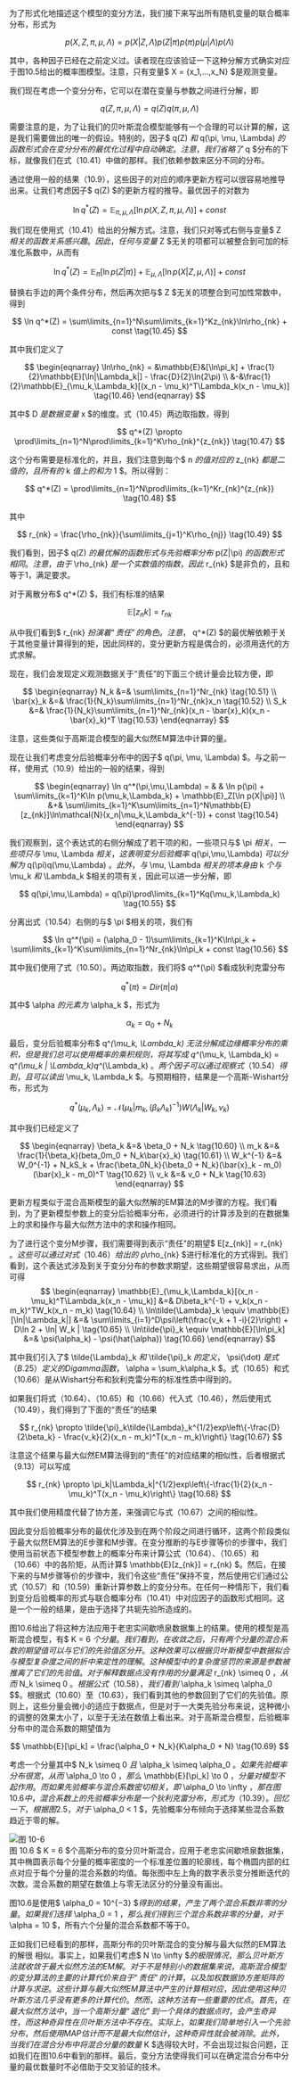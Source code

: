 为了形式化地描述这个模型的变分方法，我们接下来写出所有随机变量的联合概率分布，形式为    

$$
p(X,Z,\pi,\mu,\Lambda) = p(X|Z,\Lambda)p(Z|\pi)p(\pi)p(\mu|\Lambda)p(\Lambda) \tag{10.41}
$$

其中，各种因子已经在之前定义过。读者现在应该验证一下这种分解方式确实对应于图10.5给出的概率图模型。注意，只有变量$ X = \{x_1,...,x_N\} $是观测变量。    

我们现在考虑一个变分分布，它可以在潜在变量与参数之间进行分解，即    

$$
q(Z,\pi,\mu,\Lambda) = q(Z)q(\pi,\mu,\Lambda) \tag{10.42}
$$

需要注意的是，为了让我们的贝叶斯混合模型能够有一个合理的可以计算的解，这是我们需要做出的唯一的假设。特别的，因子$ q(Z) $和$ q(\pi, \mu, \Lambda) $的函数形式会在变分分布的最优化过程中自动确定。注意，我们省略了$ q $分布的下标，就像我们在式（10.41）中做的那样。我们依赖参数来区分不同的分布。      

通过使用一般的结果（10.9），这些因子的对应的顺序更新方程可以很容易地推导出来。让我们考虑因子$ q(Z) $的更新方程的推导。最优因子的对数为     

$$
\ln q^*(Z) = \mathbb{E}_{\pi,\mu,\Lambda}[\ln p(X,Z,\pi,\mu,\Lambda)] + const \tag{10.43}
$$

我们现在使用式（10.41）给出的分解方式。注意，我们只对等式右侧与变量$ Z $相关的函数关系感兴趣。因此，任何与变量$ Z $无关的项都可以被整合到可加的标准化系数中，从而有    

$$
\ln q^*(Z) = \mathbb{E}_\pi[\ln p(Z|\pi)] + \mathbb{E}_{\mu,\Lambda}[\ln p(X|Z, \mu, \Lambda)] + const \tag{10.44}
$$

替换右手边的两个条件分布，然后再次把与$ Z $无关的项整合到可加性常数中，得到     

$$
\ln q^*(Z) = \sum\limits_{n=1}^N\sum\limits_{k=1}^Kz_{nk}\ln\rho_{nk} + const \tag{10.45}
$$

其中我们定义了     

$$
\begin{eqnarray}
\ln\rho_{nk} = &\mathbb{E}&[\ln\pi_k] + \frac{1}{2}\mathbb{E}[\ln|\Lambda_k|] - \frac{D}{2}\ln(2\pi) \\
&-&\frac{1}{2}\mathbb{E}_{\mu_k,\Lambda_k}[(x_n - \mu_k)^T\Lambda_k(x_n - \mu_k)] \tag{10.46}
\end{eqnarray}
$$

其中$ D $是数据变量$ x $的维度。式（10.45）两边取指数，得到     

$$
q^*(Z) \propto \prod\limits_{n=1}^N\prod\limits_{k=1}^K\rho_{nk}^{z_{nk}} \tag{10.47}
$$

这个分布需要是标准化的，并且，我们注意到每个$ n $的值对应的$ z_{nk} $都是二值的，且所有的$ k $值上的和为$ 1 $。所以得到：

$$
q^*(Z) = \prod\limits_{n=1}^N\prod\limits_{k=1}^Kr_{nk}^{z_{nk}} \tag{10.48}
$$

其中     

$$
r_{nk} = \frac{\rho_{nk}}{\sum\limits_{j=1}^K\rho_{nj}} \tag{10.49}
$$

我们看到，因子$ q(Z) $的最优解的函数形式与先验概率分布$ p(Z|\pi) $的函数形式相同。注意，由于$ \rho_{nk} $是一个实数值的指数，因此$ r_{nk} $是非负的，且和等于1，满足要求。     

对于离散分布$ q^*(Z) $，我们有标准的结果     

$$
\mathbb{E}[z_nk] = r_{nk} \tag{10.50}
$$

从中我们看到$ r_{nk} $扮演着“责任”的角色。注意，$ q^*(Z) $的最优解依赖于关于其他变量计算得到的矩，因此同样的，变分更新方程是偶合的，必须用迭代的方式求解。    

现在，我们会发现定义观测数据关于“责任”的下面三个统计量会比较方便，即     

$$
\begin{eqnarray}
N_k &=& \sum\limits_{n=1}^Nr_{nk} \tag{10.51} \\
\bar{x}_k &=& \frac{1}{N_k}\sum\limits_{n=1}^Nr_{nk}x_n \tag{10.52} \\
S_k &=& \frac{1}{N_k}\sum\limits_{n=1}^Nr_{nk}(x_n - \bar{x}_k)(x_n -\bar{x}_k)^T \tag{10.53}
\end{eqnarray}
$$

注意，这些类似于高斯混合模型的最大似然EM算法中计算的量。      

现在让我们考虑变分后验概率分布中的因子$ q(\pi, \mu, \Lambda) $。与之前一样，使用式（10.9）给出的一般的结果，得到     

$$
\begin{eqnarray}
\ln q^*(\pi,\mu,\Lambda) = & & \ln p(\pi) + \sum\limits_{k=1}^K\ln p(\mu_k,\Lambda_k) + \mathbb{E}_Z[\ln p(X|\pi)] \\
&+& \sum\limits_{k=1}^K\sum\limits_{n=1}^N\mathbb{E}[z_{nk}]\ln\mathcal{N}(x_n|\mu_k,\Lambda_k^{-1}) + const \tag{10.54}
\end{eqnarray}
$$

我们观察到，这个表达式的右侧分解成了若干项的和，一些项只与$ \pi $相关，一些项只与$ \mu, \Lambda $相关，这表明变分后验概率$ q(\pi,\mu,\Lambda) $可以分解为$ q(\pi)q(\mu,\Lambda) $。此外，与$ \mu, \Lambda $相关的项本身由$ k $个与$ \mu_k $和$ \Lambda_k $相关的项有关，因此可以进一步分解，即     

$$
q(\pi,\mu,\Lambda) = q(\pi)\prod\limits_{k=1}^Kq(\mu_k,\Lambda_k) \tag{10.55}
$$

分离出式（10.54）右侧的与$ \pi $相关的项，我们有     

$$
\ln q^*(\pi) = (\alpha_0 - 1)\sum\limits_{k=1}^K\ln\pi_k + \sum\limits_{k=1}^K\sum\limits_{n=1}^Nr_{nk}\ln\pi_k + const \tag{10.56}
$$

其中我们使用了式（10.50）。两边取指数，我们将$ q^*(\pi) $看成狄利克雷分布    

$$
q^*(\pi) = Dir(\pi|\alpha) \tag{10.57}
$$

其中$ \alpha $的元素为$ \alpha_k $，形式为     

$$
\alpha_k = \alpha_0 + N_k \tag{10.58}
$$

最后，变分后验概率分布$ q^*(\mu_k, \Lambda_k) $无法分解成边缘概率分布的乘积，但是我们总可以使用概率的乘积规则，将其写成$ q^*(\mu_k, \Lambda_k) = q^*(\mu_k | \Lambda_k)q^*(\Lambda_k) $。两个因子可以通过观察式（10.54）得到，且可以读出$ \mu_k, \Lambda_k $。与预期相符，结果是一个高斯-Wishart分布，形式为      

$$
q^*(\mu_k,\Lambda_k) = \mathcal{N}(\mu_k|m_k,(\beta_k\Lambda_k)^{-1})W(\Lambda_k|W_k,v_k) \tag{10.59}
$$

其中我们已经定义了    

$$
\begin{eqnarray}
\beta_k &=& \beta_0 + N_k \tag{10.60} \\
m_k &=& \frac{1}{\beta_k}(beta_0m_0 + N_k\bar{x}_k) \tag{10.61} \\
W_k^{-1} &=& W_0^{-1} + N_kS_k + \frac{\beta_0N_k}{\beta_0 + N_k}(\bar{x}_k - m_0)(\bar{x}_k - m_0)^T \tag{10.62} \\
v_k &=& v_0 + N_k \tag{10.63}
\end{eqnarray}
$$

更新方程类似于混合高斯模型的最大似然解的EM算法的M步骤的方程。我们看到，为了更新模型参数上的变分后验概率分布，必须进行的计算涉及到的在数据集上的求和操作与最大似然方法中的求和操作相同。     

为了进行这个变分M步骤，我们需要得到表示“责任”的期望$ E[z_{nk}] = r_{nk} $。这些可以通过对式（10.46）给出的$ ρ\rho_{nk} $进行标准化的方式得到。我们看到，这个表达式涉及到关于变分分布的参数求期望，这些期望很容易求出，从而可得     
$$
\begin{eqnarray}
\mathbb{E}_{\mu_k,\Lambda_k}[(x_n - \mu_k)^T\Lambda_k(x_n - \mu_k)] &=& D\beta_k^{-1} + v_k(x_n - m_k)^TW_k(x_n - m_k) \tag{10.64} \\
\ln\tilde{\Lambda}_k \equiv \mathbb{E}[\ln|\Lambda_k|] &=& \sum\limits_{i=1}^D\psi\left(\frac{v_k + 1 -i}{2}\right) + D\ln 2 + \ln| W_k | \tag{10.65} \\
\ln\tilde{\pi}_k \equiv \mathbb{E}[\ln\pi_k] &=& \psi(\alpha_k) - \psi(\hat{\alpha}) \tag{10.66}
\end{eqnarray}
$$

其中我们引入了$ \tilde{\Lambda}_k $和$ \tilde{\pi}_k $的定义，$ \psi(\dot) $是式（B.25）定义的Digamma函数，$ \alpha = \sum_k\alpha_k $。式（10.65）和式（10.66）是从Wishart分布和狄利克雷分布的标准性质中得到的。     

如果我们将式（10.64）、（10.65）和（10.66）代入式（10.46），然后使用式（10.49），我们得到了下面的“责任”的结果     

$$
r_{nk} \propto \tilde{\pi}_k\tilde{\Lambda}_k^{1/2}exp\left\{-\frac{D}{2\beta_k} - \frac{v_k}{2}(x_n - m_k)^T(x_n - m_k)\right\} \tag{10.67}
$$

注意这个结果与最大似然EM算法得到的“责任”的对应结果的相似性，后者根据式（9.13）可以写成     

$$
r_{nk} \propto \pi_k|\Lambda_k|^{1/2}exp\left\{-\frac{1}{2}(x_n - \mu_k)^T(x_n - \mu_k)\right\} \tag{10.68}
$$

其中我们使用精度代替了协方差，来强调它与式（10.67）之间的相似性。     

因此变分后验概率分布的最优化涉及到在两个阶段之间进行循环，这两个阶段类似于最大似然EM算法的E步骤和M步骤。在变分推断的与E步骤等价的步骤中，我们使用当前状态下模型参数上的概率分布来计算公式（10.64）、（10.65）和（10.66）中的各阶矩，从而计算$ \mathbb{E}[z_{nk}] = r_{nk} $。然后，在接下来的与M步骤等价的步骤中，我们令这些“责任”保持不变，然后使用它们通过公式（10.57）和（10.59）重新计算参数上的变分分布。在任何一种情形下，我们看到变分后验概率的形式与联合概率分布（10.41）中对应因子的函数形式相同。这是一个一般的结果，是由于选择了共轭先验所造成的。    

图10.6给出了将这种方法应用于老忠实间歇喷泉数据集上的结果。使用的模型是高斯混合模型，有$ K = 6 $个分量。我们看到，在收敛之后，只有两个分量的混合系数的期望值可以与它们的先验值区分开。这种效果可以根据贝叶斯模型中数据拟合与模型复杂度之间的折中来定性的理解。这种模型中的复杂度惩罚的来源是参数被推离了它们的先验值。对于解释数据点没有作用的分量满足$ r_{nk} \simeq 0 $，从而$ N_k \simeq 0 $。根据公式（10.58），我们看到$ \alpha_k \simeq \alpha_0
$$。根据式（10.60）至（10.63），我们看到其他的参数回到了它们的先验值。原则上，这些分量会微小的适应于数据点，但是对于一大类先验分布来说，这种微小的调整的效果太小了，以至于无法在数值上看出来。对于高斯混合模型，后验概率分布中的混合系数的期望值为     

$$
\mathbb{E}[\pi_k] = \frac{\alpha_0 + N_k}{K\alpha_0 + N} \tag{10.69}
$$

考虑一个分量其中$ N_k \simeq 0 $且$ \alpha_k \simeq \alpha_0 $。如果先验概率分布很宽，从而$ \alpha_0 \to 0 $，那么$ \mathbb{E}[\pi_k] \to 0 $，分量对模型不起作用。而如果先验概率与混合系数密切相关，即$ \alpha_0 \to \infty $，那在图10.6中，混合系数上的先验概率分布是一个狄利克雷分布，形式为（10.39）。回忆一 下，根据图2.5，对于$ \alpha_0 < 1 $，先验概率分布倾向于选择某些混合系数趋近于零的解。     

![图 10-6](images/10_6.png)      
图 10.6 $ K = 6 $个高斯分布的变分贝叶斯混合，应用于老忠实间歇喷泉数据集，其中椭圆表示每个分量的概率密度的一个标准差位置的轮廓线，每个椭圆内部的红点对应于每个分量的混合系数的均值。每张图中左上角的数字表示变分推断迭代的次数。混合系数的期望在数值上与零无法区分的分量没有画出。    

图10.6是使用$ \alpha_0 = 10^{−3}
$$得到的结果，产生了两个混合系数非零的分量。如果我们选择$ \alpha_0 = 1 $，那么我们得到三个混合系数非零的分量，对于$ \alpha = 10 $，所有六个分量的混合系数都不等于0。    

正如我们已经看到的那样，高斯分布的贝叶斯混合的变分解与最大似然的EM算法的解很 相似。事实上，如果我们考虑$ N \to \infty
$$的极限情况，那么贝叶斯方法就收敛于最大似然方法的EM解。对于不是特别小的数据集来说，高斯混合模型的变分算法的主要的计算代价来自于“责任”的计算，以及加权数据协方差矩阵的计算与求逆。这些计算与最大似然EM算法中产生的计算相对应，因此使用这种贝叶斯方法几乎没有更多的计算代价。然而，这种方法有一些重要的优点。首先，在最大似然方法中，当一个高斯分量“退化”到一个具体的数据点时，会产生奇异性，而这种奇异性在贝叶斯方法中不存在。实际上，如果我们简单地引入一个先验分布，
然后使用MAP估计而不是最大似然估计，这种奇异性就会被消除。此外，当我们在混合分布中将混合分量的数量$ K $选得较大时，不会出现过拟合问题，正如我们在图10.6中看到的那样。最后，变分方法使得我们可以在确定混合分布中分量的最优数量时不必借助于交叉验证的技术。
